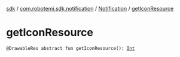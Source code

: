 [sdk](../../index.md) / [com.robotemi.sdk.notification](../index.md) / [Notification](index.md) / [getIconResource](./get-icon-resource.md)

# getIconResource

`@DrawableRes abstract fun getIconResource(): `[`Int`](https://kotlinlang.org/api/latest/jvm/stdlib/kotlin/-int/index.html)